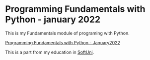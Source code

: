 # Programming Fundamentals with Python - january 2022

This is my Fundamentals module of programing with Python.

[Programming Fundamentals with Python - January2022](https://softuni.bg/trainings/3609/programming-fundamentals-with-python-january-2022)

This is a part from my education in [SoftUni](https://about.softuni.bg/). 



